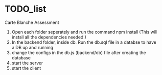 # TODO_list
Carte Blanche Assessment

1. Open each folder seperately and run the command npm install (This will install all the dependencies needed!)
2. In the backend folder, inside db. Run the db.sql file in a databse to have a DB up and running
3. change the configs in the db.js (backend/db) file after creating the database
4. start the server
5. start the client
